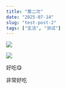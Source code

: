 ```yaml
---
title: "第二次"
date: "2025-07-14"
slug: "test-post-2"
tags: ["生活", "测试"]
---
```

![](https://prod-files-secure.s3.us-west-2.amazonaws.com/112d0858-5090-4d34-a606-b75eb8d65fd2/112c6e9b-125a-4f71-a602-843170407767/1000201066.png?X-Amz-Algorithm=AWS4-HMAC-SHA256&X-Amz-Content-Sha256=UNSIGNED-PAYLOAD&X-Amz-Credential=ASIAZI2LB4664R46EXU4%2F20250724%2Fus-west-2%2Fs3%2Faws4_request&X-Amz-Date=20250724T114601Z&X-Amz-Expires=3600&X-Amz-Security-Token=IQoJb3JpZ2luX2VjEAMaCXVzLXdlc3QtMiJIMEYCIQCJ2XHlAEde29HEGXHPR5emQm1dglSzxaOx%2Fbbe%2FT9r0wIhAPfLEiW9NdB4XdK19TRmkmcK0DYj6GLS8fTtkqudnO00Kv8DCCwQABoMNjM3NDIzMTgzODA1IgynZCugfyXDgLfK9bgq3AOguzUBeVS6WOKrepbzGBwa9UrHT3PTRWh5eWntJhl9AIWGjhBF3okTC01z45cXYDqGZOd0ok2sy83UBJcqmMaY5RqVfIKi3pSD8v639vVKK7O8KQPjCfXVdUgY%2ByORTDcMJbzXBKCwnpncUr8th%2BYbr1JxCL3vR%2BUOwINJOoRXjhSgEAngeWiEFtfl9XLVTX3kCJzbcxMIrMRYh64kMP2MZLHczfKVZ3xIbU4bBOJeK1j0JJlHCuTgwVDGVc2b9P85IgO%2BqOCU09lnMuLhkHj1uOUbwyV4tUR8dnxQClZKpoqBtQi9%2BLJxKtbWWpYuRZmJyqZeJO1ZbK0yABMbTpWeXCe3CEPJkdnR4bM7UsKuxxqfNYaxONogtI4Vrp3kJ2wNgNJpL1KG%2BsZZyAMtC%2Bha9eUcr%2FXZgzE0xRg1Mqri%2BVZjADHaZSOnvtjD1gJMRzTQ6jRpw0NJ9giyMAPB3DbotrrEFg8Juaj0t3OUjlcKKPkJNnL5TvpcUGeNYHaiC217b96HwYirndii5Tx7b3epG%2FrjenVCQXinA7eER%2B%2BGxXowg8El5VT5RjsALIalVYRQJqeM3HE%2FI8ZqAyLQ2vKXHcWaN8u%2FMxY2xf3%2FW%2BMA%2FlOx1qHfwKf7DAerHDDNm4jEBjqkAUIET7dI2hOrWdGPnn54QaMZQuTTuERcha1dZHb3ilw1ix5%2Fg8AeFFnFqelKsrTSDQ5kbNBL04qQAPaAQRVQvO8tBZNkAP%2Fi2jk%2FrRKHnHHvIFwmVAoNcELkNIO9MMSRIMBhJl6lMbgpMVqP%2Bdwzlme%2FkRYNkZEQ7DXvl3KSl%2B2Cx0yY8LKPI1kLvaIaYyX%2FQy4WJFTT2gK6VZBhoxelE%2BWT1bie&X-Amz-Signature=1cc62c70ce35c3e696848f761740242455b16d89a566d5206c9d04381506f14b&X-Amz-SignedHeaders=host&x-amz-checksum-mode=ENABLED&x-id=GetObject)


![](https://prod-files-secure.s3.us-west-2.amazonaws.com/112d0858-5090-4d34-a606-b75eb8d65fd2/ed0ded8d-aaa6-4918-a222-3cffc3f3330b/1000201056.png?X-Amz-Algorithm=AWS4-HMAC-SHA256&X-Amz-Content-Sha256=UNSIGNED-PAYLOAD&X-Amz-Credential=ASIAZI2LB4664R46EXU4%2F20250724%2Fus-west-2%2Fs3%2Faws4_request&X-Amz-Date=20250724T114601Z&X-Amz-Expires=3600&X-Amz-Security-Token=IQoJb3JpZ2luX2VjEAMaCXVzLXdlc3QtMiJIMEYCIQCJ2XHlAEde29HEGXHPR5emQm1dglSzxaOx%2Fbbe%2FT9r0wIhAPfLEiW9NdB4XdK19TRmkmcK0DYj6GLS8fTtkqudnO00Kv8DCCwQABoMNjM3NDIzMTgzODA1IgynZCugfyXDgLfK9bgq3AOguzUBeVS6WOKrepbzGBwa9UrHT3PTRWh5eWntJhl9AIWGjhBF3okTC01z45cXYDqGZOd0ok2sy83UBJcqmMaY5RqVfIKi3pSD8v639vVKK7O8KQPjCfXVdUgY%2ByORTDcMJbzXBKCwnpncUr8th%2BYbr1JxCL3vR%2BUOwINJOoRXjhSgEAngeWiEFtfl9XLVTX3kCJzbcxMIrMRYh64kMP2MZLHczfKVZ3xIbU4bBOJeK1j0JJlHCuTgwVDGVc2b9P85IgO%2BqOCU09lnMuLhkHj1uOUbwyV4tUR8dnxQClZKpoqBtQi9%2BLJxKtbWWpYuRZmJyqZeJO1ZbK0yABMbTpWeXCe3CEPJkdnR4bM7UsKuxxqfNYaxONogtI4Vrp3kJ2wNgNJpL1KG%2BsZZyAMtC%2Bha9eUcr%2FXZgzE0xRg1Mqri%2BVZjADHaZSOnvtjD1gJMRzTQ6jRpw0NJ9giyMAPB3DbotrrEFg8Juaj0t3OUjlcKKPkJNnL5TvpcUGeNYHaiC217b96HwYirndii5Tx7b3epG%2FrjenVCQXinA7eER%2B%2BGxXowg8El5VT5RjsALIalVYRQJqeM3HE%2FI8ZqAyLQ2vKXHcWaN8u%2FMxY2xf3%2FW%2BMA%2FlOx1qHfwKf7DAerHDDNm4jEBjqkAUIET7dI2hOrWdGPnn54QaMZQuTTuERcha1dZHb3ilw1ix5%2Fg8AeFFnFqelKsrTSDQ5kbNBL04qQAPaAQRVQvO8tBZNkAP%2Fi2jk%2FrRKHnHHvIFwmVAoNcELkNIO9MMSRIMBhJl6lMbgpMVqP%2Bdwzlme%2FkRYNkZEQ7DXvl3KSl%2B2Cx0yY8LKPI1kLvaIaYyX%2FQy4WJFTT2gK6VZBhoxelE%2BWT1bie&X-Amz-Signature=3c17f95cd5d3dfd42543e6f590eeaf6f68eb59162fd567331e042d39fca9f6a4&X-Amz-SignedHeaders=host&x-amz-checksum-mode=ENABLED&x-id=GetObject)


好吃😋


非常好吃

